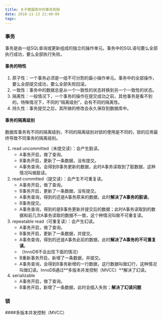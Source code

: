 ```yaml
---
title: 关于数据库中的事务和锁
date: 2018-11-13 21:40:09
tags:
---
```


### 事务

事务是由一组SQL查询或更新组成的独立的操作单元。事务中的SQL语句要么全部执行成功，要么全部执行失败。

<!-- more -->

#### 事务的特性

1. 原子性：一个事务必须是一组不可分割的最小操作单元。事务中的全部操作，要么全部提交成功，要么全部失败回滚。
2. 一致性：事务中的数据总是从一个一致性的状态转换到另一个一致性的状态。
3. 隔离性：一般情况下，一个事务的操作在提交成功之前，其他事务是看不到的。特殊情况下，不同的“隔离级别”，会有不同的隔离性。
4. 持久性：事务提交之后，其所做的修改会永久保存到数据库中。

#### 事务的隔离级别

数据库事务有不同的隔离级别，不同的隔离级别对锁的使用是不同的，锁的应用最终导致不同事务的隔离级别。

1. read uncommitted（未提交读）：会产生脏读。
	- A事务开启，做了查询。
	- B事务开启，更新了一条数据，没有提交。
	- A事务查询，会得到B事务更新的数据，此时A事务读取到了脏数据，这种情况叫做脏读。
2. read committed（提交读）：会产生不可重复读。
	- A事务开启，做了查询。
	- B事务开启，更新了一条数据，没有提交。
	- A事务查询，得到的还是A事务原来的数据，此时**解决了A事务的脏读**。
	- B事务提交。
	- A事务查询，得到的是B事务更新并提交后的数据；此时A事务读取到的数据和前几次A事务读取的数据不一致，这个种情况叫做不可重复读。
3. repeatable read（可重复读）：会产生幻读。
	- A事务开启，做了查询。
	- B事务开启，更新了一条数据，并提交。
	- A事务查询，得到的还是A事务此前的数据，此时**解决了A事务的不可重复读**。
	- （InnoDB不会出现下面的情况）
	- B重新事务开启，新增了一条数据，并提交。
	- A事务查询，会得到B事务新增的一行数据，这行数据叫做幻行，这种情况叫做幻读。InnoDB通过**多版本并发控制（MVCC）**解决了幻读。
4. serializable
	- A事务开启，做了查询。
	- B事务开启，新增了一条数据，此时会插入失败；**解决了幻读问题**
### 锁

####多版本并发控制（MVCC）